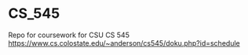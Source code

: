 # CS_545
Repo for coursework for CSU CS 545 https://www.cs.colostate.edu/~anderson/cs545/doku.php?id=schedule
